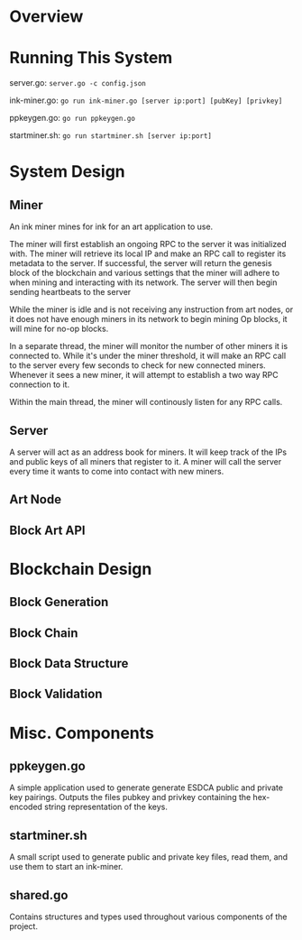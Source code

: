 # Overview

# Running This System
server.go: `server.go -c config.json`

ink-miner.go: `go run ink-miner.go [server ip:port] [pubKey] [privkey]`

ppkeygen.go: `go run ppkeygen.go`

startminer.sh: `go run startminer.sh [server ip:port]`

<INSERT INSTRUCTIONS FOR ART>

# System Design
## Miner
An ink miner mines for ink for an art application to use. 

The miner will first establish an ongoing RPC to the server it was initialized with. The miner will retrieve its local IP and make an RPC call to register its metadata to the server. If successful, the server will return the genesis block of the blockchain and various settings that the miner will adhere to when mining and interacting with its network. The server will then begin sending heartbeats to the server

While the miner is idle and is not receiving any instruction from art nodes, or it does not have enough miners in its network to begin mining Op blocks, it will mine for no-op blocks.

In a separate thread, the miner will monitor the number of other miners it is connected to. While it's under the miner threshold, it will make an RPC call to the server every few seconds to check for new connected miners. Whenever it sees a new miner, it will attempt to establish a two way RPC connection to it.

Within the main thread, the miner will continously listen for any RPC calls. 

## Server
A server will act as an address book for miners. It will keep track of the IPs and public keys of all miners that register to it. A miner will call the server every time it wants to come into contact with new miners.

## Art Node

## Block Art API

# Blockchain Design

## Block Generation

## Block Chain

## Block Data Structure

## Block Validation

# Misc. Components
## ppkeygen.go
A simple application used to generate generate ESDCA public and private key pairings. Outputs the files pubkey and privkey containing the hex-encoded string representation of the keys.

## startminer.sh
A small script used to generate public and private key files, read them, and use them to start an ink-miner.

## shared.go
Contains structures and types used throughout various components of the project.